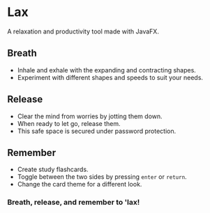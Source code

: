 # Lax
A relaxation and productivity tool made with JavaFX.

## Breath
- Inhale and exhale with the expanding and contracting shapes. 
- Experiment with different shapes and speeds to suit your needs.

## Release
- Clear the mind from worries by jotting them down. 
- When ready to let go, release them. 
- This safe space is secured under password protection.

## Remember
- Create study flashcards. 
- Toggle between the two sides by pressing `enter` or `return`. 
- Change the card theme for a different look.

### Breath, release, and remember to 'lax!
